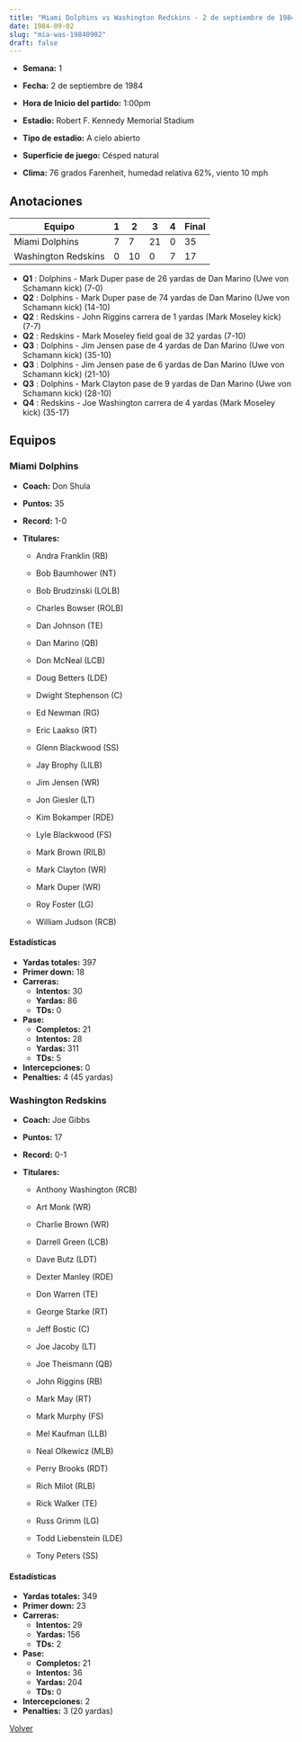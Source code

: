 ```yaml
---
title: "Miami Dolphins vs Washington Redskins - 2 de septiembre de 1984"
date: 1984-09-02
slug: "mia-was-19840902"
draft: false
---
```


* **Semana:** 1
* **Fecha:** 2 de septiembre de 1984

* **Hora de Inicio del partido:** 1:00pm
* **Estadio:** Robert F. Kennedy Memorial Stadium
* **Tipo de estadio:** A cielo abierto
* **Superficie de juego:** Césped natural
* **Clima:** 76 grados Farenheit, humedad relativa 62%, viento 10 mph





## Anotaciones
| Equipo | 1 | 2 | 3 | 4 | Final |
|--------|---|---|---|---|-------|
| Miami Dolphins  | 7 | 7 | 21 | 0  | 35 |
| Washington Redskins  | 0 | 10 | 0 | 7  | 17 |
* **Q1** : Dolphins - Mark Duper pase de 26 yardas de Dan Marino (Uwe von Schamann kick) (7-0)
* **Q2** : Dolphins - Mark Duper pase de 74 yardas de Dan Marino (Uwe von Schamann kick) (14-10)
* **Q2** : Redskins - John Riggins carrera de 1 yardas (Mark Moseley kick) (7-7)
* **Q2** : Redskins - Mark Moseley field goal de 32 yardas (7-10)
* **Q3** : Dolphins - Jim Jensen pase de 4 yardas de Dan Marino (Uwe von Schamann kick) (35-10)
* **Q3** : Dolphins - Jim Jensen pase de 6 yardas de Dan Marino (Uwe von Schamann kick) (21-10)
* **Q3** : Dolphins - Mark Clayton pase de 9 yardas de Dan Marino (Uwe von Schamann kick) (28-10)
* **Q4** : Redskins - Joe Washington carrera de 4 yardas (Mark Moseley kick) (35-17)


## Equipos


### Miami Dolphins
* **Coach:** Don Shula
* **Puntos:** 35
* **Record:** 1-0
* **Titulares:** 

  * Andra Franklin (RB) 

  * Bob Baumhower (NT) 

  * Bob Brudzinski (LOLB) 

  * Charles Bowser (ROLB) 

  * Dan Johnson (TE) 

  * Dan Marino (QB) 

  * Don McNeal (LCB) 

  * Doug Betters (LDE) 

  * Dwight Stephenson (C) 

  * Ed Newman (RG) 

  * Eric Laakso (RT) 

  * Glenn Blackwood (SS) 

  * Jay Brophy (LILB) 

  * Jim Jensen (WR) 

  * Jon Giesler (LT) 

  * Kim Bokamper (RDE) 

  * Lyle Blackwood (FS) 

  * Mark Brown (RILB) 

  * Mark Clayton (WR) 

  * Mark Duper (WR) 

  * Roy Foster (LG) 

  * William Judson (RCB) 

#### Estadísticas
* **Yardas totales:** 397
* **Primer down:** 18
* **Carreras:**
  * **Intentos:** 30
  * **Yardas:** 86
  * **TDs:** 0
* **Pase:**
  * **Completos:** 21
  * **Intentos:** 28
  * **Yardas:** 311
  * **TDs:** 5
* **Intercepciones:** 0
* **Penalties:** 4 (45 yardas)

### Washington Redskins
* **Coach:** Joe Gibbs
* **Puntos:** 17
* **Record:** 0-1
* **Titulares:** 

  * Anthony Washington (RCB) 

  * Art Monk (WR) 

  * Charlie Brown (WR) 

  * Darrell Green (LCB) 

  * Dave Butz (LDT) 

  * Dexter Manley (RDE) 

  * Don Warren (TE) 

  * George Starke (RT) 

  * Jeff Bostic (C) 

  * Joe Jacoby (LT) 

  * Joe Theismann (QB) 

  * John Riggins (RB) 

  * Mark May (RT) 

  * Mark Murphy (FS) 

  * Mel Kaufman (LLB) 

  * Neal Olkewicz (MLB) 

  * Perry Brooks (RDT) 

  * Rich Milot (RLB) 

  * Rick Walker (TE) 

  * Russ Grimm (LG) 

  * Todd Liebenstein (LDE) 

  * Tony Peters (SS) 

#### Estadísticas
* **Yardas totales:** 349
* **Primer down:** 23
* **Carreras:**
  * **Intentos:** 29
  * **Yardas:** 156
  * **TDs:** 2
* **Pase:**
  * **Completos:** 21
  * **Intentos:** 36
  * **Yardas:** 204
  * **TDs:** 0
* **Intercepciones:** 2
* **Penalties:** 3 (20 yardas)


[Volver](/historia/1984)
